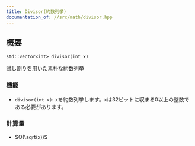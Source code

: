 ```yaml
---
title: Divisor(約数列挙)
documentation_of: //src/math/divisor.hpp
---
```


## 概要
```
std::vector<int> divisor(int x)
```

試し割りを用いた素朴な約数列挙


### 機能
* `divisor(int x)`: xを約数列挙します。xは32ビットに収まる0以上の整数である必要があります。


### 計算量
- $O(\sqrt(x))$ 
